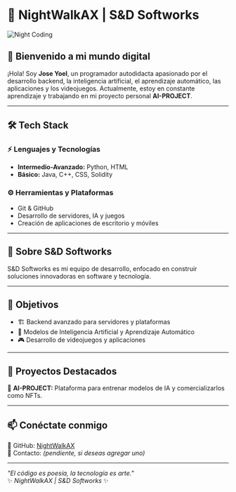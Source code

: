 # 🚀 NightWalkAX | S&D Softworks  
![Night Coding](https://media.giphy.com/media/3o7aCVL7d1l8kDvT5e/giphy.gif)
## 👋 Bienvenido a mi mundo digital  

¡Hola! Soy **Jose Yoel**, un programador autodidacta apasionado por el desarrollo backend, la inteligencia artificial, el aprendizaje automático, las aplicaciones y los videojuegos. Actualmente, estoy en constante aprendizaje y trabajando en mi proyecto personal **AI-PROJECT**.  

---

## 🛠️ Tech Stack  

### ⚡ Lenguajes y Tecnologías  
- **Intermedio-Avanzado:** Python, HTML  
- **Básico:** Java, C++, CSS, Solidity  

### ⚙️ Herramientas y Plataformas  
- Git & GitHub  
- Desarrollo de servidores, IA y juegos  
- Creación de aplicaciones de escritorio y móviles  

---

## 📌 Sobre S&D Softworks  
S&D Softworks es mi equipo de desarrollo, enfocado en construir soluciones innovadoras en software y tecnología.  

---

## 🎯 Objetivos  
- 🏗️ Backend avanzado para servidores y plataformas  
- 🧠 Modelos de Inteligencia Artificial y Aprendizaje Automático  
- 🎮 Desarrollo de videojuegos y aplicaciones  

---

## 🚀 Proyectos Destacados  
🔹 **AI-PROJECT:** Plataforma para entrenar modelos de IA y comercializarlos como NFTs.  

---

## 📫 Conéctate conmigo  
🔗 GitHub: [NightWalkAX](https://github.com/NightWalkAX)  
📧 Contacto: *(pendiente, si deseas agregar uno)*  

---

*"El código es poesía, la tecnología es arte."*  
✨ _NightWalkAX | S&D Softworks_ ✨  
